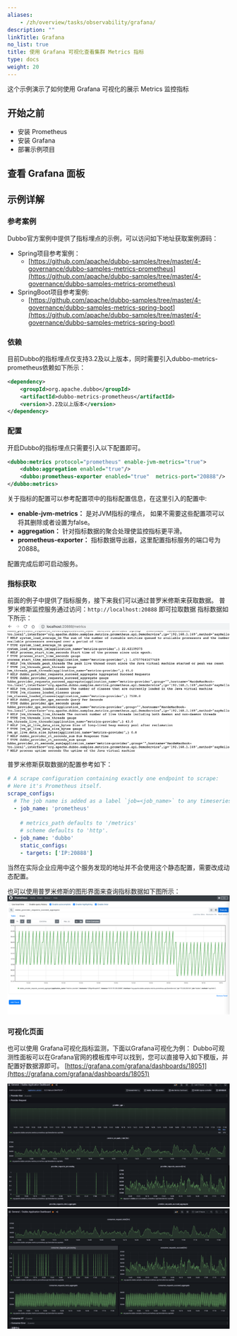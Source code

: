 ```yaml
---
aliases:
    - /zh/overview/tasks/observability/grafana/
description: ""
linkTitle: Grafana
no_list: true
title: 使用 Grafana 可视化查看集群 Metrics 指标
type: docs
weight: 20
---
```




这个示例演示了如何使用 Grafana 可视化的展示 Metrics 监控指标

## 开始之前
* 安装 Prometheus
* 安装 Grafana
* 部署示例项目

## 查看 Grafana 面板


## 示例详解
### 参考案例
Dubbo官方案例中提供了指标埋点的示例，可以访问如下地址获取案例源码：
- Spring项目参考案例：
  - [https://github.com/apache/dubbo-samples/tree/master/4-governance/dubbo-samples-metrics-prometheus](https://github.com/apache/dubbo-samples/tree/master/4-governance/dubbo-samples-metrics-prometheus)
- SpringBoot项目参考案例:
  - [https://github.com/apache/dubbo-samples/tree/master/4-governance/dubbo-samples-metrics-spring-boot](https://github.com/apache/dubbo-samples/tree/master/4-governance/dubbo-samples-metrics-spring-boot)

### 依赖
目前Dubbo的指标埋点仅支持3.2及以上版本，同时需要引入dubbo-metrics-prometheus依赖如下所示：
```xml
<dependency>
    <groupId>org.apache.dubbo</groupId>
    <artifactId>dubbo-metrics-prometheus</artifactId>
    <version>3.2及以上版本</version>
</dependency>
```

### 配置
开启Dubbo的指标埋点只需要引入以下配置即可。
```xml
<dubbo:metrics protocol="prometheus" enable-jvm-metrics="true">
    <dubbo:aggregation enabled="true"/>
    <dubbo:prometheus-exporter enabled="true"  metrics-port="20888"/>
</dubbo:metrics>
```
关于指标的配置可以参考配置项中的指标配置信息，在这里引入的配置中:
- **enable-jvm-metrics：** 是对JVM指标的埋点， 如果不需要这些配置项可以将其删除或者设置为false。
- **aggregation：** 针对指标数据的聚合处理使监控指标更平滑。
- **prometheus-exporter：** 指标数据导出器，这里配置指标服务的端口号为20888。

配置完成后即可启动服务。

### 指标获取

前面的例子中提供了指标服务，接下来我们可以通过普罗米修斯来获取数据。
普罗米修斯监控服务通过访问：`http://localhost:20888` 即可拉取数据
指标数据如下所示：
![metrics.png](/imgs/v3/advantages/metrics.png)

普罗米修斯获取数据的配置参考如下：
```yaml
# A scrape configuration containing exactly one endpoint to scrape:
# Here it's Prometheus itself.
scrape_configs:
  # The job name is added as a label `job=<job_name>` to any timeseries scraped from this config.
  - job_name: 'prometheus'

    # metrics_path defaults to '/metrics'
    # scheme defaults to 'http'.
  - job_name: 'dubbo'
    static_configs:
    - targets: ['IP:20888']
```
当然在实际企业应用中这个服务发现的地址并不会使用这个静态配置，需要改成动态配置。


也可以使用普罗米修斯的图形界面来查询指标数据如下图所示：
![prometheus.png](/imgs/v3/advantages/prometheus.png)

### 可视化页面
也可以使用 Grafana可视化指标监测，下面以Grafana可视化为例：
Dubbo可观测性面板可以在Grafana官网的模板库中可以找到，您可以直接导入如下模版，并配置好数据源即可。
[https://grafana.com/grafana/dashboards/18051](https://grafana.com/grafana/dashboards/18051)


![grafana-dashboard-1.png](/imgs/v3/advantages/grafana-dashboard-1.png)
![grafana-dashboard-2.png](/imgs/v3/advantages/grafana-dashboard-2.png)